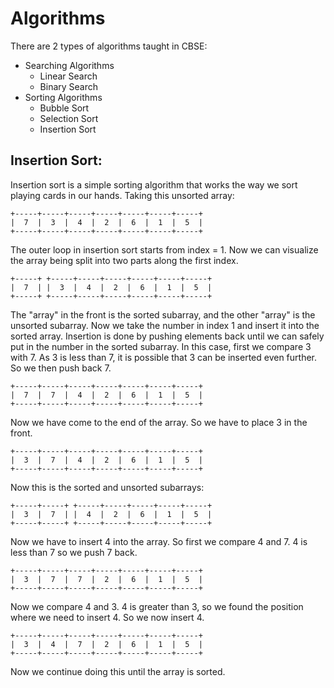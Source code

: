 # Algorithms

There are 2 types of algorithms taught in CBSE:

* Searching Algorithms
  * Linear Search
  * Binary Search
* Sorting Algorithms
  * Bubble Sort
  * Selection Sort
  * Insertion Sort

## Insertion Sort:
Insertion sort is a simple sorting algorithm that works the way we sort playing cards in our hands.
Taking this unsorted array:

```
+-----+-----+-----+-----+-----+-----+-----+
|  7  |  3  |  4  |  2  |  6  |  1  |  5  |
+-----+-----+-----+-----+-----+-----+-----+
```

The outer loop in insertion sort starts from index = 1. Now we can visualize the array being split into two parts along the first index.

```
+-----+ +-----+-----+-----+-----+-----+-----+
|  7  | |  3  |  4  |  2  |  6  |  1  |  5  |
+-----+ +-----+-----+-----+-----+-----+-----+
```

The "array" in the front is the sorted subarray, and the other "array" is the unsorted subarray. Now we take the number in index 1 and insert it into the sorted array. Insertion is done by pushing elements back until we can safely put in the number in the sorted subarray.
In this case, first we compare 3 with 7. As 3 is less than 7, it is possible that 3 can be inserted even further. So we then push back 7.
```
+-----+-----+-----+-----+-----+-----+-----+
|  7  |  7  |  4  |  2  |  6  |  1  |  5  |
+-----+-----+-----+-----+-----+-----+-----+
```
Now we have come to the end of the array. So we have to place 3 in the front.
```
+-----+-----+-----+-----+-----+-----+-----+
|  3  |  7  |  4  |  2  |  6  |  1  |  5  |
+-----+-----+-----+-----+-----+-----+-----+
```
Now this is the sorted and unsorted subarrays:
```
+-----+-----+ +-----+-----+-----+-----+-----+
|  3  |  7  | |  4  |  2  |  6  |  1  |  5  |
+-----+-----+ +-----+-----+-----+-----+-----+
```
Now we have to insert 4 into the array.
So first we compare 4 and 7. 4 is less than 7 so we push 7 back.
```
+-----+-----+-----+-----+-----+-----+-----+
|  3  |  7  |  7  |  2  |  6  |  1  |  5  |
+-----+-----+-----+-----+-----+-----+-----+
```
Now we compare 4 and 3. 4 is greater than 3, so we found the position where we need to insert 4. So we now insert 4.
```
+-----+-----+-----+-----+-----+-----+-----+
|  3  |  4  |  7  |  2  |  6  |  1  |  5  |
+-----+-----+-----+-----+-----+-----+-----+
```
Now we continue doing this until the array is sorted.
